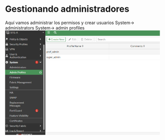 # Gestionando administradores
Aquí vamos administrar los permisos y crear usuarios
System-> administrators
System-> admin profiles
![31](32.png)